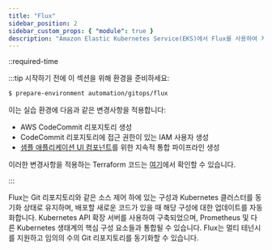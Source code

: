 ```yaml
---
title: "Flux"
sidebar_position: 2
sidebar_custom_props: { "module": true }
description: "Amazon Elastic Kubernetes Service(EKS)에서 Flux를 사용하여 지속적이고 점진적인 배포를 구현합니다."
---
```


::required-time

:::tip 시작하기 전에
이 섹션을 위해 환경을 준비하세요:

```bash timeout=300 wait=30
$ prepare-environment automation/gitops/flux
```

이는 실습 환경에 다음과 같은 변경사항을 적용합니다:

- AWS CodeCommit 리포지토리 생성
- CodeCommit 리포지토리에 접근 권한이 있는 IAM 사용자 생성
- [샘플 애플리케이션 UI 컴포넌트](https://github.com/aws-containers/retail-store-sample-app)를 위한 지속적 통합 파이프라인 생성

이러한 변경사항을 적용하는 Terraform 코드는 [여기](https://github.com/VAR::MANIFESTS_OWNER/VAR::MANIFESTS_REPOSITORY/tree/VAR::MANIFESTS_REF/manifests/modules/automation/gitops/flux/.workshop/terraform)에서 확인할 수 있습니다.

:::

Flux는 Git 리포지토리와 같은 소스 제어 하에 있는 구성과 Kubernetes 클러스터를 동기화 상태로 유지하며, 배포할 새로운 코드가 있을 때 해당 구성에 대한 업데이트를 자동화합니다. Kubernetes API 확장 서버를 사용하여 구축되었으며, Prometheus 및 다른 Kubernetes 생태계의 핵심 구성 요소들과 통합될 수 있습니다. Flux는 멀티 테넌시를 지원하고 임의의 수의 Git 리포지토리를 동기화할 수 있습니다.